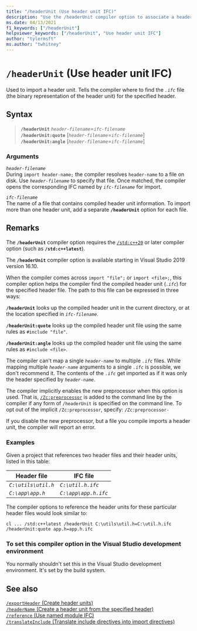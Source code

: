 ```yaml
---
title: "/headerUnit (Use header unit IFC)"
description: "Use the /headerUnit compiler option to associate a header file with the header unit to import in its place."
ms.date: 04/13/2021
f1_keywords: ["/headerUnit"]
helpviewer_keywords: ["/headerUnit", "Use header unit IFC"]
author: "tylermsft"
ms.author: "twhitney"
---
```

# `/headerUnit` (Use header unit IFC)

Used to import a header unit. Tells the compiler where to find the *`.ifc`* file (the binary representation of the header unit) for the specified header.

## Syntax

> **`/headerUnit`** *`header-filename`*=*`ifc-filename`*\
> **`/headerUnit:quote`** \[*`header-filename`*=*`ifc-filename`*\]\
> **`/headerUnit:angle`** \[*`header-filename`*=*`ifc-filename`*\]

### Arguments

*`header-filename`*\
During `import header-name;` the compiler resolves `header-name` to a file on disk. Use *`header-filename`* to specify that file. Once matched, the compiler opens the corresponding IFC named by *`ifc-filename`* for import.

*`ifc-filename`*\
The name of a file that contains compiled header unit information. To import more than one header unit, add a separate **`/headerUnit`** option for each file.

## Remarks

The **`/headerUnit`** compiler option requires the [`/std:c++20`](std-specify-language-standard-version.md) or later compiler option (such as **`/std:c++latest`**).

The **`/headerUnit`** compiler option is available starting in Visual Studio 2019 version 16.10.

When the compiler comes across `import "file";` or `import <file>;`, this compiler option helps the compiler find the compiled header unit (*`.ifc`*) for the specified header file. The path to this file can be expressed in three ways:

**`/headerUnit`** looks up the compiled header unit in the current directory, or at the location specified in *`ifc-filename`*.

**`/headerUnit:quote`** looks up the compiled header unit file using the same rules as `#include "file"`.

**`/headerUnit:angle`** looks up the compiled header unit file using the same rules as `#include <file>`.

The compiler can't map a single *`header-name`* to multiple *`.ifc`* files. While mapping multiple *`header-name`* arguments to a single *`.ifc`* is possible, we don't recommend it. The contents of the *`.ifc`* get imported as if it was only the header specified by *`header-name`*.

The compiler implicitly enables the new preprocessor when this option is used. That is, [`/Zc:preprocessor`](zc-preprocessor.md) is added to the command line by the compiler if any form of `/headerUnit` is specified on the command line. To opt out of the implicit `/Zc:preprocessor`, specify: `/Zc:preprocessor-`

If you disable the new preprocessor, but a file you compile imports a header unit, the compiler will report an error.

### Examples

Given a project that references two header files and their header units, listed in this table:

| Header file | IFC file |
|--|--|
| *`C:\utils\util.h`* | *`C:\util.h.ifc`* |
| *`C:\app\app.h`* | *`C:\app\app.h.ifc`* |

The compiler options to reference the header units for these particular header files would look similar to:

```CMD
cl ... /std:c++latest /headerUnit C:\utils\util.h=C:\util.h.ifc /headerUnit:quote app.h=app.h.ifc
```

### To set this compiler option in the Visual Studio development environment

You normally shouldn't set this in the Visual Studio development environment. It's set by the build system.

## See also

[`/exportHeader` (Create header units)](module-exportheader.md)\
[`/headerName` (Create a header unit from the specified header)](headername.md)\
[`/reference` (Use named module IFC)](module-reference.md)\
[`/translateInclude` (Translate include directives into import directives)](translateinclude.md)
